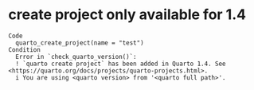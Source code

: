 # create project only available for 1.4

    Code
      quarto_create_project(name = "test")
    Condition
      Error in `check_quarto_version()`:
      ! `quarto create project` has been added in Quarto 1.4. See <https://quarto.org/docs/projects/quarto-projects.html>.
      i You are using <quarto version> from '<quarto full path>'.

